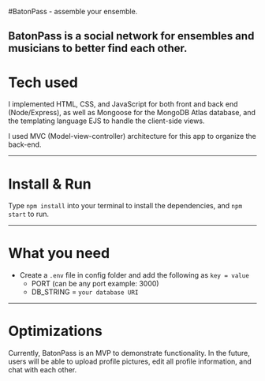 #BatonPass - assemble your ensemble.

BatonPass is a social network for ensembles and musicians to better find each other.
---
# Tech used
I implemented HTML, CSS, and JavaScript for both front and back end (Node/Express), as well as Mongoose for the MongoDB Atlas database, and the templating language EJS to handle the client-side views. 

I used MVC (Model-view-controller) architecture for this app to organize the back-end.

---

# Install & Run

Type `npm install` into your terminal to install the dependencies, and `npm start` to run.

---

# What you need

- Create a `.env` file in config folder and add the following as `key = value`
  - PORT (can be any port example: 3000)
  - DB_STRING = `your database URI`

---
#  Optimizations

Currently, BatonPass is an MVP to demonstrate functionality. In the future, users will be able to upload profile pictures, edit all profile information, and chat with each other. 
